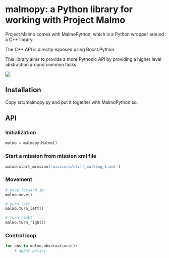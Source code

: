 # malmopy: a Python library for working with Project Malmo

Project Malmo comes with MalmoPython, which is a Python wrapper around a C++ library.

The C++ API is directly exposed using Boost.Python.

This library aims to provide a more Pythonic API by providing a higher level abstraction around common tasks.

![](http://melvinzh.sdf.org/cliff-loop.gif)

## Installation

Copy src/malmopy.py and put it together with MalmoPython.so.

## API

### Initialization

```python
malmo = malmopy.Malmo()
```

### Start a mission from mission xml file

```python
malmo.start_mission('missions/cliff_walking_1.xml')
```

### Movement

```python
# move forward 1m
malmo.move()

# turn left
malmo.turn_left()

# turn right
malmo.turn_right()
```

### Control loop

```python
for obs in malmo.observations():
    # agent policy
